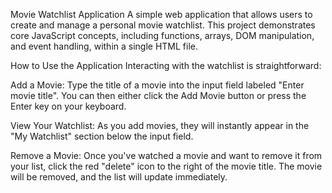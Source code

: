 Movie Watchlist Application
A simple web application that allows users to create and manage a personal movie watchlist. This project demonstrates core JavaScript concepts, including functions, arrays, DOM manipulation, and event handling, within a single HTML file.

How to Use the Application
Interacting with the watchlist is straightforward:

Add a Movie: Type the title of a movie into the input field labeled "Enter movie title". You can then either click the Add Movie button or press the Enter key on your keyboard.

View Your Watchlist: As you add movies, they will instantly appear in the "My Watchlist" section below the input field.

Remove a Movie: Once you've watched a movie and want to remove it from your list, click the red "delete" icon to the right of the movie title. The movie will be removed, and the list will update immediately.